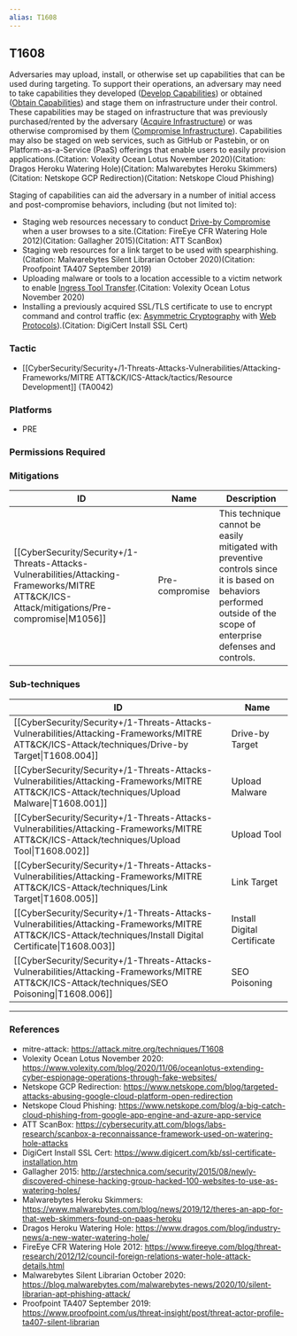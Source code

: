 ```yaml
---
alias: T1608
---
```


## T1608

Adversaries may upload, install, or otherwise set up capabilities that can be used during targeting. To support their operations, an adversary may need to take capabilities they developed ([Develop Capabilities](https://attack.mitre.org/techniques/T1587)) or obtained ([Obtain Capabilities](https://attack.mitre.org/techniques/T1588)) and stage them on infrastructure under their control. These capabilities may be staged on infrastructure that was previously purchased/rented by the adversary ([Acquire Infrastructure](https://attack.mitre.org/techniques/T1583)) or was otherwise compromised by them ([Compromise Infrastructure](https://attack.mitre.org/techniques/T1584)). Capabilities may also be staged on web services, such as GitHub or Pastebin, or on Platform-as-a-Service (PaaS) offerings that enable users to easily provision applications.(Citation: Volexity Ocean Lotus November 2020)(Citation: Dragos Heroku Watering Hole)(Citation: Malwarebytes Heroku Skimmers)(Citation: Netskope GCP Redirection)(Citation: Netskope Cloud Phishing)

Staging of capabilities can aid the adversary in a number of initial access and post-compromise behaviors, including (but not limited to):

* Staging web resources necessary to conduct [Drive-by Compromise](https://attack.mitre.org/techniques/T1189) when a user browses to a site.(Citation: FireEye CFR Watering Hole 2012)(Citation: Gallagher 2015)(Citation: ATT ScanBox)
* Staging web resources for a link target to be used with spearphishing.(Citation: Malwarebytes Silent Librarian October 2020)(Citation: Proofpoint TA407 September 2019)
* Uploading malware or tools to a location accessible to a victim network to enable [Ingress Tool Transfer](https://attack.mitre.org/techniques/T1105).(Citation: Volexity Ocean Lotus November 2020)
* Installing a previously acquired SSL/TLS certificate to use to encrypt command and control traffic (ex: [Asymmetric Cryptography](https://attack.mitre.org/techniques/T1573/002) with [Web Protocols](https://attack.mitre.org/techniques/T1071/001)).(Citation: DigiCert Install SSL Cert)


### Tactic
- [[CyberSecurity/Security+/1-Threats-Attacks-Vulnerabilities/Attacking-Frameworks/MITRE ATT&CK/ICS-Attack/tactics/Resource Development]] (TA0042)

### Platforms
- PRE

### Permissions Required

### Mitigations

| ID | Name | Description |
| --- | --- | --- |
| [[CyberSecurity/Security+/1-Threats-Attacks-Vulnerabilities/Attacking-Frameworks/MITRE ATT&CK/ICS-Attack/mitigations/Pre-compromise\|M1056]] | Pre-compromise | This technique cannot be easily mitigated with preventive controls since it is based on behaviors performed outside of the scope of enterprise defenses and controls. |

### Sub-techniques

| ID | Name |
| --- | --- |
| [[CyberSecurity/Security+/1-Threats-Attacks-Vulnerabilities/Attacking-Frameworks/MITRE ATT&CK/ICS-Attack/techniques/Drive-by Target\|T1608.004]] | Drive-by Target |
| [[CyberSecurity/Security+/1-Threats-Attacks-Vulnerabilities/Attacking-Frameworks/MITRE ATT&CK/ICS-Attack/techniques/Upload Malware\|T1608.001]] | Upload Malware |
| [[CyberSecurity/Security+/1-Threats-Attacks-Vulnerabilities/Attacking-Frameworks/MITRE ATT&CK/ICS-Attack/techniques/Upload Tool\|T1608.002]] | Upload Tool |
| [[CyberSecurity/Security+/1-Threats-Attacks-Vulnerabilities/Attacking-Frameworks/MITRE ATT&CK/ICS-Attack/techniques/Link Target\|T1608.005]] | Link Target |
| [[CyberSecurity/Security+/1-Threats-Attacks-Vulnerabilities/Attacking-Frameworks/MITRE ATT&CK/ICS-Attack/techniques/Install Digital Certificate\|T1608.003]] | Install Digital Certificate |
| [[CyberSecurity/Security+/1-Threats-Attacks-Vulnerabilities/Attacking-Frameworks/MITRE ATT&CK/ICS-Attack/techniques/SEO Poisoning\|T1608.006]] | SEO Poisoning |


---
### References

- mitre-attack: https://attack.mitre.org/techniques/T1608
- Volexity Ocean Lotus November 2020: https://www.volexity.com/blog/2020/11/06/oceanlotus-extending-cyber-espionage-operations-through-fake-websites/
- Netskope GCP Redirection: https://www.netskope.com/blog/targeted-attacks-abusing-google-cloud-platform-open-redirection
- Netskope Cloud Phishing: https://www.netskope.com/blog/a-big-catch-cloud-phishing-from-google-app-engine-and-azure-app-service
- ATT ScanBox: https://cybersecurity.att.com/blogs/labs-research/scanbox-a-reconnaissance-framework-used-on-watering-hole-attacks
- DigiCert Install SSL Cert: https://www.digicert.com/kb/ssl-certificate-installation.htm
- Gallagher 2015: http://arstechnica.com/security/2015/08/newly-discovered-chinese-hacking-group-hacked-100-websites-to-use-as-watering-holes/
- Malwarebytes Heroku Skimmers: https://www.malwarebytes.com/blog/news/2019/12/theres-an-app-for-that-web-skimmers-found-on-paas-heroku
- Dragos Heroku Watering Hole: https://www.dragos.com/blog/industry-news/a-new-water-watering-hole/
- FireEye CFR Watering Hole 2012: https://www.fireeye.com/blog/threat-research/2012/12/council-foreign-relations-water-hole-attack-details.html
- Malwarebytes Silent Librarian October 2020: https://blog.malwarebytes.com/malwarebytes-news/2020/10/silent-librarian-apt-phishing-attack/
- Proofpoint TA407 September 2019: https://www.proofpoint.com/us/threat-insight/post/threat-actor-profile-ta407-silent-librarian
